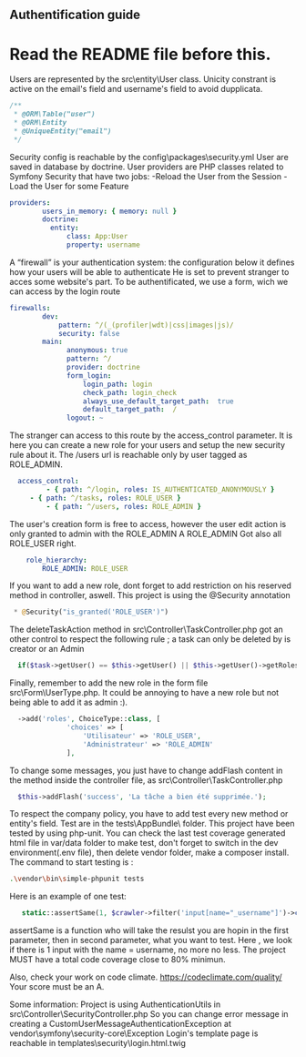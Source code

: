 ## Authentification guide

# Read the README file before this.

Users are represented by the src\entity\User class. Unicity constrant is active on the email's field and username's field to avoid dupplicata.

```php
/**
 * @ORM\Table("user")
 * @ORM\Entity
 * @UniqueEntity("email")
 */
```

Security config is reachable by the config\packages\security.yml 
User are saved in database by doctrine.
User providers are PHP classes related to Symfony Security that have two jobs:
	-Reload the User from the Session
	-Load the User for some Feature

```yaml
providers:
        users_in_memory: { memory: null }
        doctrine:
          entity:
              class: App:User
              property: username			  
```

A “firewall” is your authentication system: the configuration below it defines how your users will be able to authenticate 
He is set to prevent stranger to acces some website's part. To be authentificated, we use a form, wich we can access by the login route

```yaml
firewalls:
        dev:
            pattern: ^/(_(profiler|wdt)|css|images|js)/
            security: false
        main:
              anonymous: true
              pattern: ^/
              provider: doctrine
              form_login:
                  login_path: login
                  check_path: login_check
                  always_use_default_target_path:  true
                  default_target_path:  /
              logout: ~
```

The stranger can access to this route by the access_control parameter. It is here you can create a new role for your users and setup the new security rule about it.
The /users url is reachable only by user tagged as ROLE_ADMIN.

```yaml
  access_control:
         - { path: ^/login, roles: IS_AUTHENTICATED_ANONYMOUSLY }
	 - { path: ^/tasks, roles: ROLE_USER }
         - { path: ^/users, roles: ROLE_ADMIN }
```

The user's creation form is free to access, however the user edit action is only granted to admin with the ROLE_ADMIN
A ROLE_ADMIN Got also all ROLE_USER right.

```yaml
    role_hierarchy:
        ROLE_ADMIN: ROLE_USER
```

If you want to add a new role, dont forget to add restriction on his reserved method in controller, aswell. This project is using the @Security annotation

```php
 * @Security("is_granted('ROLE_USER')")
```

The deleteTaskAction method in src\Controller\TaskController.php got an other control to respect the following rule ; a task can only be deleted by is creator or an Admin

```php
  if($task->getUser() == $this->getUser() || $this->getUser()->getRoles()== ["ROLE_ADMIN"] ){
```

Finally, remember to add the new role in the form file src\Form\UserType.php. It could be annoying to have a new role but not being able to add it as admin :).

```php
  ->add('roles', ChoiceType::class, [
              'choices' => [
                  'Utilisateur' => 'ROLE_USER',
                  'Administrateur' => 'ROLE_ADMIN'
              ],
```

To change some messages, you just have to change addFlash content in the method inside the controller file, as src\Controller\TaskController.php

```php
  $this->addFlash('success', 'La tâche a bien été supprimée.');
```

To respect the company policy, you have to add test every new method or entity's field. Test are in the tests\AppBundle\ folder.
This project have been tested by using php-unit. You can check the last test coverage generated html file in var/data folder
to make test, don't forget to switch in the dev environment(.env file), then delete vendor folder, make a composer install.
The command to start testing is :

```bash
.\vendor\bin\simple-phpunit tests
```

Here is an example of one test:
```php
   static::assertSame(1, $crawler->filter('input[name="_username"]')->count());
```

assertSame is a function who will take the resulst you are hopin in the first parameter, then in second parameter, what you want to test.
Here , we look if there is 1 input with the name = username, no more no less.
The project MUST have a total code coverage close to 80% minimun.

Also, check your work on code climate.
https://codeclimate.com/quality/
Your score must be an A.


Some information:
Project is using AuthenticationUtils in src\Controller\SecurityController.php
So you can change error message in creating a CustomUserMessageAuthenticationException at vendor\symfony\security-core\Exception
Login's template page is reachable in templates\security\login.html.twig
		
